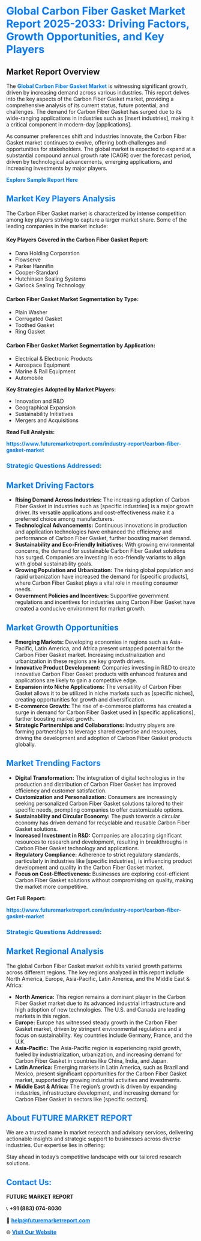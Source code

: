 <h1 style="color: #007BFF;">Global Carbon Fiber Gasket Market Report 2025-2033: Driving Factors, Growth Opportunities, and Key Players</h1>

<section id="overview">
<h2>Market Report Overview</h2>
<p>The <a href="https://www.futuremarketreport.com/industry-report/carbon-fiber-gasket-market" style="color: #007BFF; text-decoration: none;"><strong>Global Carbon Fiber Gasket Market</strong></a> is witnessing significant growth, driven by increasing demand across various industries. This report delves into the key aspects of the Carbon Fiber Gasket market, providing a comprehensive analysis of its current status, future potential, and challenges. The demand for Carbon Fiber Gasket has surged due to its wide-ranging applications in industries such as [insert industries], making it a critical component in modern-day [applications].</p>
<p>As consumer preferences shift and industries innovate, the Carbon Fiber Gasket market continues to evolve, offering both challenges and opportunities for stakeholders. The global market is expected to expand at a substantial compound annual growth rate (CAGR) over the forecast period, driven by technological advancements, emerging applications, and increasing investments by major players.</p>
</section>

<section id="overview">
<p><a href="https://www.futuremarketreport.com/request-sample/reportId=84114" style="color: #007BFF; text-decoration: none;"><strong>Explore Sample Report Here</strong></a></p>
</section>

<section id="key-players">
<h2 style="color: #007BFF;">Market Key Players Analysis</h2>
<p>The Carbon Fiber Gasket market is characterized by intense competition among key players striving to capture a larger market share. Some of the leading companies in the market include:</p>
<h4>Key Players Covered in the Carbon Fiber Gasket Report:</h4>
<ul><li>Dana Holding Corporation</li><li>Flowserve</li><li>Parker Hannifin</li><li>Cooper-Standard</li><li>Hutchinson Sealing Systems</li><li>Garlock Sealing Technology</li></ul>
<h4>Carbon Fiber Gasket Market Segmentation by Type:</h4>
<ul><li>Plain Washer</li><li>Corrugated Gasket</li><li>Toothed Gasket</li><li>Ring Gasket</li></ul>

<h4>Carbon Fiber Gasket Market Segmentation by Application:</h4>
<ul><li>Electrical &amp; Electronic Products</li><li>Aerospace Equipment</li><li>Marine &amp; Rail Equipment</li><li>Automobile</li></ul>
<p><strong>Key Strategies Adopted by Market Players:</strong></p>
<ul>
<li>Innovation and R&D</li>
<li>Geographical Expansion</li>
<li>Sustainability Initiatives</li>
<li>Mergers and Acquisitions</li>
</ul>
</section>

<section>
<p><strong>Read Full Analysis: </strong></p><a href="https://www.futuremarketreport.com/industry-report/carbon-fiber-gasket-market" style="color: #007BFF; text-decoration: none;"><strong>https://www.futuremarketreport.com/industry-report/carbon-fiber-gasket-market</strong></a>
<h3 style="color: #007BFF;">Strategic Questions Addressed:</h3>
</section>

<section id="driving-factors">
<h2 style="color: #007BFF;">Market Driving Factors</h2>
<ul>
<li><strong>Rising Demand Across Industries:</strong> The increasing adoption of Carbon Fiber Gasket in industries such as [specific industries] is a major growth driver. Its versatile applications and cost-effectiveness make it a preferred choice among manufacturers.</li>
<li><strong>Technological Advancements:</strong> Continuous innovations in production and application technologies have enhanced the efficiency and performance of Carbon Fiber Gasket, further boosting market demand.</li>
<li><strong>Sustainability and Eco-Friendly Initiatives:</strong> With growing environmental concerns, the demand for sustainable Carbon Fiber Gasket solutions has surged. Companies are investing in eco-friendly variants to align with global sustainability goals.</li>
<li><strong>Growing Population and Urbanization:</strong> The rising global population and rapid urbanization have increased the demand for [specific products], where Carbon Fiber Gasket plays a vital role in meeting consumer needs.</li>
<li><strong>Government Policies and Incentives:</strong> Supportive government regulations and incentives for industries using Carbon Fiber Gasket have created a conducive environment for market growth.</li>
</ul>
</section>

<section id="growth-opportunities">
<h2 style="color: #007BFF;">Market Growth Opportunities</h2>
<ul>
<li><strong>Emerging Markets:</strong> Developing economies in regions such as Asia-Pacific, Latin America, and Africa present untapped potential for the Carbon Fiber Gasket market. Increasing industrialization and urbanization in these regions are key growth drivers.</li>
<li><strong>Innovative Product Development:</strong> Companies investing in R&D to create innovative Carbon Fiber Gasket products with enhanced features and applications are likely to gain a competitive edge.</li>
<li><strong>Expansion into Niche Applications:</strong> The versatility of Carbon Fiber Gasket allows it to be utilized in niche markets such as [specific niches], creating opportunities for growth and diversification.</li>
<li><strong>E-commerce Growth:</strong> The rise of e-commerce platforms has created a surge in demand for Carbon Fiber Gasket used in [specific applications], further boosting market growth.</li>
<li><strong>Strategic Partnerships and Collaborations:</strong> Industry players are forming partnerships to leverage shared expertise and resources, driving the development and adoption of Carbon Fiber Gasket products globally.</li>
</ul>
</section>

<section id="trending-factors">
<h2 style="color: #007BFF;">Market Trending Factors</h2>
<ul>
<li><strong>Digital Transformation:</strong> The integration of digital technologies in the production and distribution of Carbon Fiber Gasket has improved efficiency and customer satisfaction.</li>
<li><strong>Customization and Personalization:</strong> Consumers are increasingly seeking personalized Carbon Fiber Gasket solutions tailored to their specific needs, prompting companies to offer customizable options.</li>
<li><strong>Sustainability and Circular Economy:</strong> The push towards a circular economy has driven demand for recyclable and reusable Carbon Fiber Gasket solutions.</li>
<li><strong>Increased Investment in R&D:</strong> Companies are allocating significant resources to research and development, resulting in breakthroughs in Carbon Fiber Gasket technology and applications.</li>
<li><strong>Regulatory Compliance:</strong> Adherence to strict regulatory standards, particularly in industries like [specific industries], is influencing product development and quality in the Carbon Fiber Gasket market.</li>
<li><strong>Focus on Cost-Effectiveness:</strong> Businesses are exploring cost-efficient Carbon Fiber Gasket solutions without compromising on quality, making the market more competitive.</li>
</ul>
</section>

<section>
<p><strong>Get Full Report: </strong></p><a href="https://www.futuremarketreport.com/industry-report/carbon-fiber-gasket-market" style="color: #007BFF; text-decoration: none;"><strong>https://www.futuremarketreport.com/industry-report/carbon-fiber-gasket-market</strong></a>
<h3 style="color: #007BFF;">Strategic Questions Addressed:</h3>
</section>


<section id="regional-analysis">
<h2 style="color: #007BFF;">Market Regional Analysis</h2>
<p>The global Carbon Fiber Gasket market exhibits varied growth patterns across different regions. The key regions analyzed in this report include North America, Europe, Asia-Pacific, Latin America, and the Middle East & Africa:</p>
<ul>
<li><strong>North America:</strong> This region remains a dominant player in the Carbon Fiber Gasket market due to its advanced industrial infrastructure and high adoption of new technologies. The U.S. and Canada are leading markets in this region.</li>
<li><strong>Europe:</strong> Europe has witnessed steady growth in the Carbon Fiber Gasket market, driven by stringent environmental regulations and a focus on sustainability. Key countries include Germany, France, and the U.K.</li>
<li><strong>Asia-Pacific:</strong> The Asia-Pacific region is experiencing rapid growth, fueled by industrialization, urbanization, and increasing demand for Carbon Fiber Gasket in countries like China, India, and Japan.</li>
<li><strong>Latin America:</strong> Emerging markets in Latin America, such as Brazil and Mexico, present significant opportunities for the Carbon Fiber Gasket market, supported by growing industrial activities and investments.</li>
<li><strong>Middle East & Africa:</strong> The region’s growth is driven by expanding industries, infrastructure development, and increasing demand for Carbon Fiber Gasket in sectors like [specific sectors].</li>
</ul>
</section>

<footer>
<h2 style="color: #007BFF;">About FUTURE MARKET REPORT</h2>
<p>We are a trusted name in market research and advisory services, delivering actionable insights and strategic support to businesses across diverse industries. Our expertise lies in offering:</p>

<p>Stay ahead in today’s competitive landscape with our tailored research solutions.</p>

<h2 style="color: #007BFF;">Contact Us:</h2>
<p><strong>FUTURE MARKET REPORT</strong></p>
<p>📞 <strong>+91 (883) 074-8030</strong></p>
<p>📧 <strong><a href="mailto:help@futuremarketreport.com" style="color: #007BFF;">help@futuremarketreport.com</a></strong></p>
<p>🌐 <strong><a href="https://www.futuremarketreport.com/" style="color: #007BFF;">Visit Our Website</a></strong></p>
</footer>